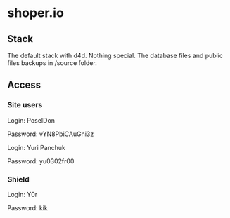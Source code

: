 # shoper.io

## Stack

The default stack with d4d. Nothing special.
The database files and public files backups in /source folder.

## Access

### Site users

Login: PoseIDon

Password: vYN8PbiCAuGni3z

Login: Yuri Panchuk

Password: yu0302fr00

### Shield

Login: Y0r

Password: kik
